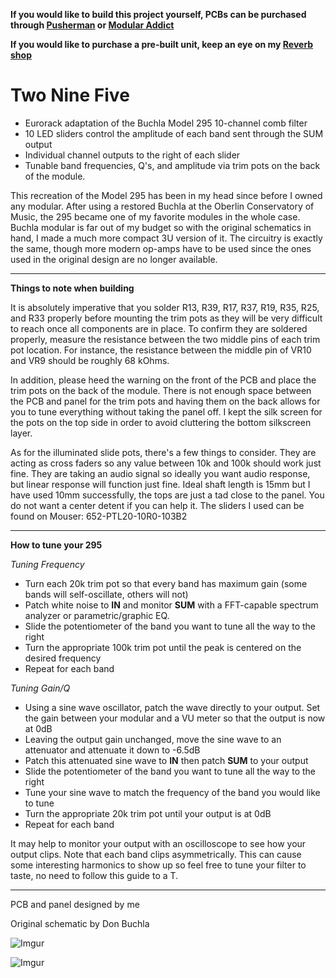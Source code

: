 **If you would like to build this project yourself, PCBs can be purchased through [Pusherman](https://pushermanproductions.com/product/mmi-modular-two-nine-five-buchla-comb-filter-pcb-14hp-black-gold-aluminium-panel/) or [Modular Addict](https://modularaddict.com/mmi-259-pcbpanel)**

**If you would like to purchase a pre-built unit, keep an eye on my [Reverb shop](https://reverb.com/shop/mmi-modular)**

# Two Nine Five

* Eurorack adaptation of the Buchla Model 295 10-channel comb filter
* 10 LED sliders control the amplitude of each band sent through the SUM output
* Individual channel outputs to the right of each slider
* Tunable band frequencies, Q's, and amplitude via trim pots on the back of the module.

This recreation of the Model 295 has been in my head since before I owned any modular. After using a restored Buchla at the Oberlin Conservatory of Music, the 295 became one of my favorite modules in the whole case. Buchla modular is far out of my budget so with the original schematics in hand, I made a much more compact 3U version of it. The circuitry is exactly the same, though more modern op-amps have to be used since the ones used in the original design are no longer available.

---

**Things to note when building**

It is absolutely imperative that you solder R13, R39, R17, R37, R19, R35, R25, and R33 properly before mounting the trim pots as they will be very difficult to reach once all components are in place. To confirm they are soldered properly, measure the resistance between the two middle pins of each trim pot location. For instance, the resistance between the middle pin of VR10 and VR9 should be roughly 68 kOhms.

In addition, please heed the warning on the front of the PCB and place the trim pots on the back of the module. There is not enough space between the PCB and panel for the trim pots and having them on the back allows for you to tune everything without taking the panel off. I kept the silk screen for the pots on the top side in order to avoid cluttering the bottom silkscreen layer.

As for the illuminated slide pots, there's a few things to consider. They are acting as cross faders so any value between 10k and 100k should work just fine. They are taking an audio signal so ideally you want audio response, but linear response will function just fine. Ideal shaft length is 15mm but I have used 10mm successfully, the tops are just a tad close to the panel. You do not want a center detent if you can help it. The sliders I used can be found on Mouser: 652-PTL20-10R0-103B2

---

**How to tune your 295**

*Tuning Frequency*

* Turn each 20k trim pot so that every band has maximum gain (some bands will self-oscillate, others will not)
* Patch white noise to **IN** and monitor **SUM** with a FFT-capable spectrum analyzer or parametric/graphic EQ.
* Slide the potentiometer of the band you want to tune all the way to the right
* Turn the appropriate 100k trim pot until the peak is centered on the desired frequency
* Repeat for each band

*Tuning Gain/Q*

* Using a sine wave oscillator, patch the wave directly to your output. Set the gain between your modular and a VU meter so that the output is now at 0dB
* Leaving the output gain unchanged, move the sine wave to an attenuator and attenuate it down to -6.5dB
* Patch this attenuated sine wave to **IN** then patch **SUM** to your output
* Slide the potentiometer of the band you want to tune all the way to the right
* Tune your sine wave to match the frequency of the band you would like to tune
* Turn the appropriate 20k trim pot until your output is at 0dB
* Repeat for each band

It may help to monitor your output with an oscilloscope to see how your output clips. Note that each band clips asymmetrically. This can cause some interesting harmonics to show up so feel free to tune your filter to taste, no need to follow this guide to a T.

---

PCB and panel designed by me

Original schematic by Don Buchla

![Imgur](https://i.imgur.com/43DXM32.jpg)

![Imgur](https://i.imgur.com/BFru6uz.jpg)
